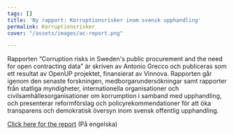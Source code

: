 ```yaml
---
tags: []
title: 'Ny rapport: Korruptionsrisker inom svensk upphandling'
permalink: Korruptionsrisker
cover: "/assets/images/ac-report.png"

---
```

Rapporten “Corruption risks in Sweden's public procurement and the need for open contracting data” är skriven av Antonio Grecco och publiceras som ett resultat av OpenUP projektet, finansierat av Vinnova. Rapporten går igenom den senaste forskningen, medborgarundersökningar samt rapporter från statliga myndigheter, internationella organisationer och civilsamhällesorganisationer om korrumption i samband med upphandling, och presenterar reformförslag och policyrekommendationer för att öka transparens och demokratisk översyn inom svensk offentlig upphandling.

[Click here for the report](https://drive.google.com/file/d/1zdPiK0s-MmZK9-7jqRI3gBGgjVrguH8O/view?usp=sharing "Corruption risks in Sweden's public procurement and the need for open contracting data") (På engelska)